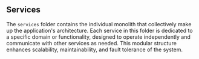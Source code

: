 ## Services

The `services` folder contains the individual monolith that collectively make up the application's architecture. Each service in this folder is dedicated to a specific domain or functionality, designed to operate independently and communicate with other services as needed. This modular structure enhances scalability, maintainability, and fault tolerance of the system.